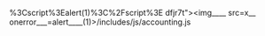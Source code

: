 %3Cscript%3Ealert(1)%3C%2Fscript%3E
dfjr7t"><img____ src=x__ onerror___=alert____(1)>/includes/js/accounting.js
